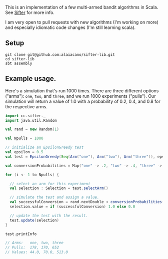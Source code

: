This is an implementation of a few multi-armed bandit algorithms in Scala. See [Sifter](http://www.sifter.cc) for more info.

I am very open to pull requests with new algorithms (I'm working on more) and especially idiomatic code changes (I'm still learning scala).

## Setup

    git clone git@github.com:alaiacano/sifter-lib.git
    cd sifter-lib
    sbt assembly

## Example usage.

Here's a simulation that's run 1000 times. There are three different options ("arms"):
`one`, `two`, and `three`, and we run 1000 experiments ("pulls"). Our simulation will
return a value of 1.0 with a probability of 0.2, 0.4, and 0.8 for the respective arms.

```scala
import cc.sifter._
import java.util.Random

val rand = new Random(1)

val Npulls = 1000

// initialize an EpsilonGreedy test
val epsilon = 0.5
val test = EpsilonGreedy(Seq(Arm("one"), Arm("two"), Arm("three")), epsilon)

val conversionProbabilities = Map("one" -> .2, "two" -> .4, "three" -> .8)

for (i <- 1 to Npulls) {

  // select an arm for this experiment
  val selection : Selection = test.selectArm()

  // simulate the test and assign a value.
  val successfulConversion = rand.nextDouble < conversionProbabilities(selection.id)
  selection.value = if (successfulConversion) 1.0 else 0.0

  // update the test with the result.
  test.update(selection)
}

test.printInfo

// Arms:   one, two, three
// Pulls:  178, 170, 652
// Values: 44.0, 70.0, 513.0
```
